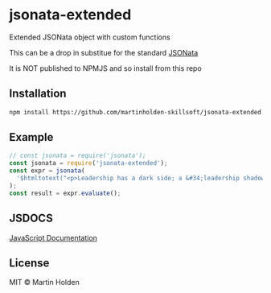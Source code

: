 # jsonata-extended

Extended JSONata object with custom functions

This can be a drop in substitue for the standard [JSONata](https://www.npmjs.com/package/jsonata)

It is NOT published to NPMJS and so install from this repo

## Installation

```bash
npm install https://github.com/martinholden-skillsoft/jsonata-extended
```

## Example

```javascript
// const jsonata = require('jsonata');
const jsonata = require('jsonata-extended');
const expr = jsonata(
  '$htmltotext("<p>Leadership has a dark side; a &#34;leadership shadow&#34; that often creates an unknown; lurking fear.</p>")'
);
const result = expr.evaluate();
```

## JSDOCS

[JavaScript Documentation](https://martinholden-skillsoft.github.io/jsonata-extended/doc/)

## License

MIT © Martin Holden
